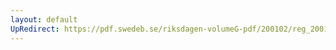 ```yaml
---
layout: default
UpRedirect: https://pdf.swedeb.se/riksdagen-volumeG-pdf/200102/reg_200102/reg_200102_0029.pdf
---
```

